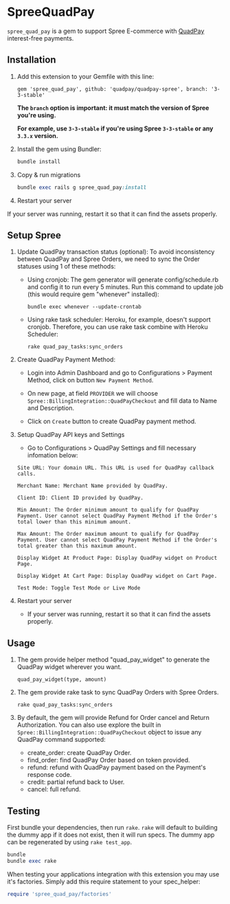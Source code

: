 SpreeQuadPay
============

`spree_quad_pay` is a gem to support Spree E-commerce with [QuadPay](https://www.quadpay.com) interest-free payments.

## Installation

1. Add this extension to your Gemfile with this line:

    ```
    gem 'spree_quad_pay', github: 'quadpay/quadpay-spree', branch: '3-3-stable'
    ```

    **The `branch` option is important: it must match the version of Spree you're using.**

    **For example, use `3-3-stable` if you're using Spree `3-3-stable` or any `3.3.x` version.**

2. Install the gem using Bundler:

    ```ruby
    bundle install
    ```

3. Copy & run migrations

    ```ruby
    bundle exec rails g spree_quad_pay:install
    ```

4. Restart your server

  If your server was running, restart it so that it can find the assets properly.

## Setup Spree

1. Update QuadPay transaction status (optional): To avoid inconsistency between QuadPay and Spree Orders, we need to sync the Order statuses using 1 of these methods:

    * Using cronjob: The gem generator will generate config/schedule.rb and config it to run every 5 minutes. Run this command to update job (this would require gem "whenever" installed):

      ```
      bundle exec whenever --update-crontab
      ```

    * Using rake task scheduler: Heroku, for example, doesn't support cronjob. Therefore, you can use rake task combine with Heroku Scheduler:

      ```
      rake quad_pay_tasks:sync_orders
      ```


2. Create QuadPay Payment Method:

    * Login into Admin Dashboard and go to Configurations > Payment Method, click on button `New Payment Method`.

    * On new page, at field `PROVIDER` we will choose `Spree::BillingIntegration::QuadPayCheckout` and fill data to Name and Description.

    * Click on `Create` button to create QuadPay payment method.


3. Setup QuadPay API keys and Settings

    * Go to Configurations > QuadPay Settings and fill necessary infomation below:

    ```
    Site URL: Your domain URL. This URL is used for QuadPay callback calls.
    ```
    ```
    Merchant Name: Merchant Name provided by QuadPay.
    ```
    ```
    Client ID: Client ID provided by QuadPay.
    ```
    ```
    Min Amount: The Order minimum amount to qualify for QuadPay Payment. User cannot select QuadPay Payment Method if the Order's total lower than this minimum amount.
    ```
    ```
    Max Amount: The Order maximum amount to qualify for QuadPay Payment. User cannot select QuadPay Payment Method if the Order's total greater than this maximum amount.
    ```
    ```
    Display Widget At Product Page: Display QuadPay widget on Product Page.
    ```
    ```
    Display Widget At Cart Page: Display QuadPay widget on Cart Page.
    ```
    ```
    Test Mode: Toggle Test Mode or Live Mode
    ```

4. Restart your server

    * If your server was running, restart it so that it can find the assets properly.

## Usage
1. The gem provide helper method "quad_pay_widget" to generate the QuadPay widget wherever you want.

    ```
    quad_pay_widget(type, amount)
    ```

2. The gem provide rake task to sync QuadPay Orders with Spree Orders.

    ```
    rake quad_pay_tasks:sync_orders
    ```

3. By default, the gem will provide Refund for Order cancel and Return Authorization. You can also use explore the built in `Spree::BillingIntegration::QuadPayCheckout` object to issue any QuadPay command supported:

    * create_order: create QuadPay Order.
    * find_order: find QuadPay Order based on token provided.
    * refund: refund with QuadPay payment based on the Payment's response code.
    * credit: partial refund back to User.
    * cancel: full refund.

## Testing

First bundle your dependencies, then run `rake`. `rake` will default to building the dummy app if it does not exist, then it will run specs. The dummy app can be regenerated by using `rake test_app`.

```ruby
bundle
bundle exec rake
```

When testing your applications integration with this extension you may use it's factories.
Simply add this require statement to your spec_helper:

```ruby
require 'spree_quad_pay/factories'
```
